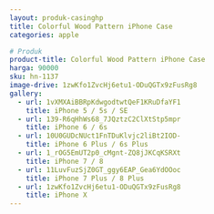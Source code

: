```yaml
---
layout: produk-casinghp
title: Colorful Wood Pattern iPhone Case
categories: apple

# Produk
product-title: Colorful Wood Pattern iPhone Case
harga: 90000
sku: hn-1137
image-drive: 1zwKfo1ZvcHj6etu1-ODuQGTx9zFusRg8
gallery:
  - url: 1vXMXAiBBRpKdwgodtwtQeF1KRuDfaYF1
    title: iPhone 5 / 5s / SE
  - url: 139-R6qHhWs68_7JQztzC2ClXtStp5mpr
    title: iPhone 6 / 6s
  - url: 10U0GUDcNUct1FnTDuKlvjc2liBt2IOD-
    title: iPhone 6 Plus / 6s Plus
  - url: 1_rOG5EmUT2p0_cMgnt-ZQ8jJKCqKSRXt
    title: iPhone 7 / 8
  - url: 11LuvFuzSjZ0GT_ggy6EAP_Gea6YdOOoc
    title: iPhone 7 Plus / 8 Plus
  - url: 1zwKfo1ZvcHj6etu1-ODuQGTx9zFusRg8
    title: iPhone X
---
```


